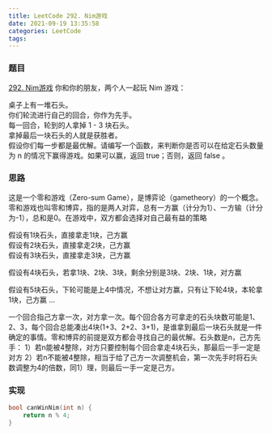 ```yaml
---
title: LeetCode 292. Nim游戏
date: 2021-09-19 13:35:58
categories: LeetCode
tags:
---
```


### 题目
[292. Nim游戏](https://leetcode-cn.com/problems/next-permutation/)
你和你的朋友，两个人一起玩 Nim 游戏：  
<!-- more -->
桌子上有一堆石头。  
你们轮流进行自己的回合，你作为先手。  
每一回合，轮到的人拿掉 1 - 3 块石头。  
拿掉最后一块石头的人就是获胜者。  
假设你们每一步都是最优解。请编写一个函数，来判断你是否可以在给定石头数量为 n 的情况下赢得游戏。如果可以赢，返回 true；否则，返回 false 。

### 思路
这是一个零和游戏（Zero-sum Game），是博弈论（gametheory）的一个概念。零和游戏也叫零和博弈，指的是两人对弈，总有一方赢（计分为1）、一方输（计分为-1），总和是0。在游戏中，双方都会选择对自己最有益的策略

假设有1块石头，直接拿走1块，己方赢  
假设有2块石头，直接拿走2块，己方赢  
假设有3块石头，直接拿走3块，己方赢  

假设有4块石头，若拿1块、2块、3块，剩余分别是3块、2块、1块，对方赢

假设有5块石头，下轮可能是上4中情况，不想让对方赢，只有让下轮4块，本轮拿1块，己方赢
...

一个回合指己方拿一次，对方拿一次。每个回合各方可拿走的石头块数可能是1、2、3，每个回合总能凑出4块(1+3、2+2、3+1)，是谁拿到最后一块石头就是一件确定的事情。零和博弈的前提是双方都会寻找自己的最优解。石头数是n，己方先手：
1）若n能被4整除，对方只要控制每个回合拿走4块石头，那最后一手一定是对方
2）若n不能被4整除，相当于给了己方一次调整机会，第一次先手时将石头数调整为4的倍数，同1）理，则最后一手一定是己方。

### 实现
``` cpp
bool canWinNim(int n) {
    return n % 4;
}
```
